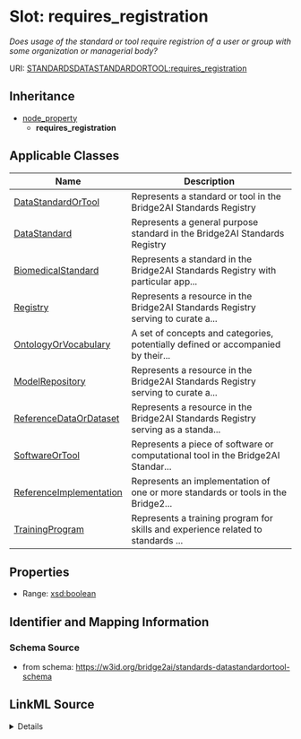 # Slot: requires_registration
_Does usage of the standard or tool require registrion of a user or group with some organization or managerial body?_


URI: [STANDARDSDATASTANDARDORTOOL:requires_registration](https://w3id.org/bridge2ai/standards-datastandardortool-schema/requires_registration)




## Inheritance

* [node_property](node_property.md)
    * **requires_registration**





## Applicable Classes

| Name | Description |
| --- | --- |
[DataStandardOrTool](DataStandardOrTool.md) | Represents a standard or tool in the Bridge2AI Standards Registry
[DataStandard](DataStandard.md) | Represents a general purpose standard in the Bridge2AI Standards Registry
[BiomedicalStandard](BiomedicalStandard.md) | Represents a standard in the Bridge2AI Standards Registry with particular app...
[Registry](Registry.md) | Represents a resource in the Bridge2AI Standards Registry serving to curate a...
[OntologyOrVocabulary](OntologyOrVocabulary.md) | A set of concepts and categories, potentially defined or accompanied by their...
[ModelRepository](ModelRepository.md) | Represents a resource in the Bridge2AI Standards Registry serving to curate a...
[ReferenceDataOrDataset](ReferenceDataOrDataset.md) | Represents a resource in the Bridge2AI Standards Registry serving as a standa...
[SoftwareOrTool](SoftwareOrTool.md) | Represents a piece of software or computational tool in the Bridge2AI Standar...
[ReferenceImplementation](ReferenceImplementation.md) | Represents an implementation of one or more standards or tools in the Bridge2...
[TrainingProgram](TrainingProgram.md) | Represents a training program for skills and experience related to standards ...






## Properties

* Range: [xsd:boolean](http://www.w3.org/2001/XMLSchema#boolean)







## Identifier and Mapping Information







### Schema Source


* from schema: https://w3id.org/bridge2ai/standards-datastandardortool-schema




## LinkML Source

<details>
```yaml
name: requires_registration
description: Does usage of the standard or tool require registrion of a user or group
  with some organization or managerial body?
from_schema: https://w3id.org/bridge2ai/standards-datastandardortool-schema
rank: 1000
is_a: node property
domain: NamedThing
alias: requires_registration
domain_of:
- DataStandardOrTool
range: boolean

```
</details>